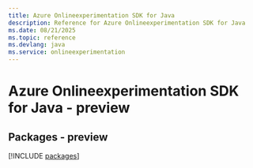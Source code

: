 ```yaml
---
title: Azure Onlineexperimentation SDK for Java
description: Reference for Azure Onlineexperimentation SDK for Java
ms.date: 08/21/2025
ms.topic: reference
ms.devlang: java
ms.service: onlineexperimentation
---
```

# Azure Onlineexperimentation SDK for Java - preview
## Packages - preview
[!INCLUDE [packages](onlineexperimentation-index.md)]